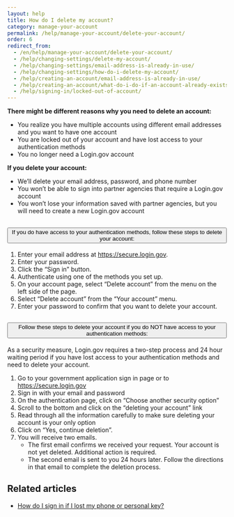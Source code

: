 ```yaml
---
layout: help
title: How do I delete my account?
category: manage-your-account
permalink: /help/manage-your-account/delete-your-account/
order: 6
redirect_from:
  - /en/help/manage-your-account/delete-your-account/
  - /help/changing-settings/delete-my-account/
  - /help/changing-settings/email-address-is-already-in-use/
  - /help/changing-settings/how-do-i-delete-my-account/
  - /help/creating-an-account/email-address-is-already-in-use/
  - /help/creating-an-account/what-do-i-do-if-an-account-already-exists-under-my-email-address/
  - /help/signing-in/locked-out-of-account/
---
```


**There might be different reasons why you need to delete an account:**

* You realize you have multiple accounts using different email addresses and you want to have one account
* You are locked out of your account and have lost access to your authentication methods
* You no longer need a Login.gov account

**If you delete your account:**

* We’ll delete your email address, password, and phone number
* You won’t be able to sign into partner agencies that require a Login.gov account
* You won’t lose your information saved with partner agencies, but you will need to create a new Login.gov account

<div class="usa-accordion usa-accordion--bordered margin-y-4">
  <h2 class="usa-accordion__heading">
    <button
      type="button"
      class="usa-accordion__button"
      aria-expanded="false"
      aria-controls="b-a1"
    >
      If you do have access to your authentication methods, follow these steps to delete your account:
    </button>
  </h2>
  <div id="b-a1" class="usa-accordion__content usa-prose">
    <ol class="number-list">
      <li>Enter your email address at <a href="https://secure.login.gov">https://secure.login.gov</a>.</li>
      <li>Enter your password.</li>
      <li>Click the “Sign in” button.</li>
      <li>Authenticate using one of the methods you set up.</li>
      <li>On your account page, select “Delete account” from the menu on the left side of the page.</li>
      <li>Select “Delete account” from the “Your account” menu.</li>
      <li>Enter your password to confirm that you want to delete your account.</li>
    </ol>
  </div>
</div>

<div class="usa-accordion usa-accordion--bordered margin-y-4">
  <h2 class="usa-accordion__heading">
    <button
      type="button"
      class="usa-accordion__button"
      aria-expanded="false"
      aria-controls="b-a2"
    >
      Follow these steps to delete your account if you do NOT have access to your authentication methods:
    </button>
  </h2>
  <div id="b-a2" class="usa-accordion__content usa-prose">
    <p>As a security measure, Login.gov requires a two-step process and 24 hour waiting period if you have lost access to your authentication methods and need to delete your account.</p>
    <ol class="number-list">
      <li>Go to your government application sign in page or to <a href="https://secure.login.gov">https://secure.login.gov</a></li>
      <li>Sign in with your email and password</li>
      <li>On the authentication page, click on “Choose another security option”</li>
      <li>Scroll to the bottom and click on the “deleting your account” link</li>
      <li>Read through all the information carefully to make sure deleting your account is your only option</li>
      <li>Click on “Yes, continue deletion”.</li>
      <li>You will receive two emails.
        <ul>
          <li>The first email confirms we received your request. Your account is not yet deleted. Additional action is required.</li>
          <li>The second email is sent to you 24 hours later. Follow the directions in that email to complete the deletion process.</li>
        </ul>
      </li>
    </ol>
  </div>
</div>


## Related articles

* [How do I sign in if I lost my phone or personal key?](/help/trouble-signing-in/how-to-sign-in/)
